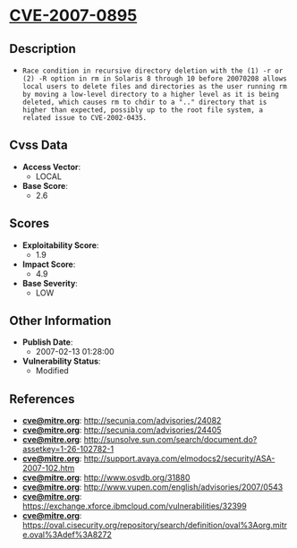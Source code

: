 
# [CVE-2007-0895](https://cve.mitre.org/cgi-bin/cvename.cgi?name=CVE-2007-0895)

## Description

- `Race condition in recursive directory deletion with the (1) -r or (2) -R option in rm in Solaris 8 through 10 before 20070208 allows local users to delete files and directories as the user running rm by moving a low-level directory to a higher level as it is being deleted, which causes rm to chdir to a ".." directory that is higher than expected, possibly up to the root file system, a related issue to CVE-2002-0435.`

## Cvss Data

- **Access Vector**:
  - LOCAL
- **Base Score**:
  - 2.6

## Scores

- **Exploitability Score**:
  - 1.9
- **Impact Score**:
  - 4.9
- **Base Severity**:
  - LOW

## Other Information

- **Publish Date**:
  - 2007-02-13 01:28:00
- **Vulnerability Status**:
  - Modified

## References

- **cve@mitre.org**: http://secunia.com/advisories/24082
- **cve@mitre.org**: http://secunia.com/advisories/24405
- **cve@mitre.org**: http://sunsolve.sun.com/search/document.do?assetkey=1-26-102782-1
- **cve@mitre.org**: http://support.avaya.com/elmodocs2/security/ASA-2007-102.htm
- **cve@mitre.org**: http://www.osvdb.org/31880
- **cve@mitre.org**: http://www.vupen.com/english/advisories/2007/0543
- **cve@mitre.org**: https://exchange.xforce.ibmcloud.com/vulnerabilities/32399
- **cve@mitre.org**: https://oval.cisecurity.org/repository/search/definition/oval%3Aorg.mitre.oval%3Adef%3A8272
